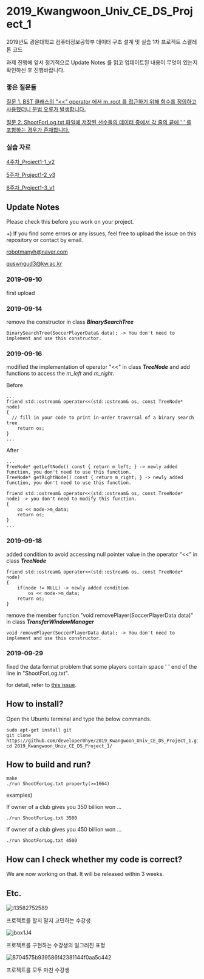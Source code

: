# 2019_Kwangwoon_Univ_CE_DS_Project_1
2019년도 광운대학교 컴퓨터정보공학부  데이터 구조 설계 및 실습 1차 프로젝트 스켈레톤 코드

과제 진행에 앞서 정기적으로 Update Notes 를 읽고 업데이트된 내용이 무엇이 있는지 확인하신 후 진행바랍니다.

### 좋은 질문들

[질문 1. BST 클래스의 "<<" operator 에서 m_root 를 접근하기 위해 함수를 정의하고 사용했더니 문법 오류가 발생합니다.](https://github.com/developer0hye/2019_Kwangwoon_Univ_CE_DS_Project_1/issues/2)

[질문 2. ShootForLog.txt 파일에 저장된 선수들의 데이터 중에서 각 줄의 끝에 ' ' 를 포함하는 경우가 존재합니다.](https://github.com/developer0hye/2019_Kwangwoon_Univ_CE_DS_Project_1/issues/3)

### 실습 자료

[4주차_Project1-1_v2](https://drive.google.com/open?id=1se_q3KILjjyU6YCZSmigngVlQf2g6lOX)

[5주차_Project1-2_v3](https://drive.google.com/open?id=15lZjqYUSXty3Ee3ZjAhQBbKkzCKvYwjW)

[6주차_Project1-3_v1](https://drive.google.com/open?id=1WID7APYCuKFpEJKfNpGQFRANXARZP62D)

## Update Notes

Please check this before you work on your project.

+) If you find some errors or any issues, feel free to upload the issue on this repository or contact by email.

robotmanyh@naver.com

quswngud3@kw.ac.kr

### 2019-09-10 

first upload

### 2019-09-14

remove the constructor in class ***BinarySearchTree***

```
BinarySearchTree(SoccerPlayerData& data); -> You don't need to implement and use this constructor.
```

### 2019-09-16

modified the implementation of operator "<<" in class ***TreeNode*** and add functions to access the *m_left* and *m_right*.

Before
```
...
friend std::ostream& operator<<(std::ostream& os, const TreeNode* node)
{
  // fill in your code to print in-order traversal of a binary search tree
	return os;
}
...
```

After
```
...
TreeNode* getLeftNode() const { return m_left; } -> newly added function, you don't need to use this function.
TreeNode* getRightNode() const { return m_right; } -> newly added function, you don't need to use this function.

friend std::ostream& operator<<(std::ostream& os, const TreeNode* node) -> you don't need to modify this function.
{
	os << node->m_data;
	return os;
}
...
```

### 2019-09-18

added condition to avoid accessing null pointer value in the operator "<<" in class ***TreeNode***

```
friend std::ostream& operator<<(std::ostream& os, const TreeNode* node)
{
	if(node != NULL) -> newly added condition
		os << node->m_data;
	return os;
}
```

remove the member function "void removePlayer(SoccerPlayerData data)" in class ***TransferWindowManager***

```
void removePlayer(SoccerPlayerData data); -> You don't need to implement and use this constructor.
```

### 2019-09-29

fixed the data format problem that some players contain space ' ' end of the line in "ShootForLog.txt".

for detail, refer to [this issue](https://github.com/developer0hye/2019_Kwangwoon_Univ_CE_DS_Project_1/issues/3).

## How to install?

Open the Ubuntu terminal and type the below commands.

```
sudo apt-get install git
git clone https://github.com/developer0hye/2019_Kwangwoon_Univ_CE_DS_Project_1.git
cd 2019_Kwangwoon_Univ_CE_DS_Project_1/
```

## How to build and run?

```
make
./run ShootForLog.txt property(>=1664)
```

examples)

If owner of a club gives you 350 billion won ...

```
./run ShootForLog.txt 3500
```

If owner of a club gives you 450 billion won ...

```
./run ShootForLog.txt 4500
```

## How can I check whether my code is correct?

We are now working on that. It will be released within 3 weeks.

## Etc.

![i13582752589](https://user-images.githubusercontent.com/35001605/64621711-1f8f3900-d421-11e9-83ac-ef74a74d0875.gif)

프로젝트를 할지 말지 고민하는 수강생

![jbox1J4](https://user-images.githubusercontent.com/35001605/64623394-da203b00-d423-11e9-92c8-c6b335e8a870.gif)

프로젝트를 구현하는 수강생의 일그러진 표정

![8704575b939586f42381144f0aa5c442](https://user-images.githubusercontent.com/35001605/64623429-e7d5c080-d423-11e9-828b-eeab7deeab64.gif)

프로젝트를 모두 마친 수강생

